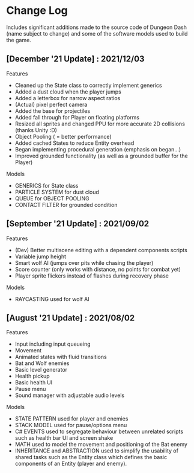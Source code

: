 # Change Log

Includes significant additions made to the source code of Dungeon Dash
(name subject to change) and some of the software models used to build
the game.

## [December '21 Update] : 2021/12/03

Features

  - Cleaned up the State class to correctly implement generics
  - Added a dust cloud when the player jumps
  - Added a letterbox for narrow aspect ratios
  - (Actual) pixel perfect camera
  - Added the base for projectiles
  - Added fall through for Player on floating platforms
  - Resized all sprites and changed PPU for more accurate 2D collisions (thanks Unity :D)
  - Object Pooling ( = better performance)
  - Added cached States to reduce Entity overhead
  - Began implementing procedural generation (emphasis on began...)
  - Improved grounded functionality (as well as a grounded buffer for the Player)

Models

  - GENERICS for State class
  - PARTICLE SYSTEM for dust cloud
  - QUEUE for OBJECT POOLING
  - CONTACT FILTER for grounded condition

## [September '21 Update] : 2021/09/02

Features

  - (Dev) Better multiscene editing with a dependent components scripts
  - Variable jump height
  - Smart wolf AI (jumps over pits while chasing the player)
  - Score counter (only works with distance, no points for combat yet)
  - Player sprite flickers instead of flashes during recovery phase

Models

  - RAYCASTING used for wolf AI


## [August '21 Update] : 2021/08/02

Features

  - Input including input queueing
  - Movement
  - Animated states with fluid transitions
  - Bat and Wolf enemies
  - Basic level generator
  - Health pickup
  - Basic health UI
  - Pause menu
  - Sound manager with adjustable audio levels

Models

  - STATE PATTERN used for player and enemies
  - STACK MODEL used for pause/options menu
  - C# EVENTS used to segregate behaviour between unrelated scripts such as
  health bar UI and screen shake
  - MATH used to model the movement and positioning of the Bat enemy
  - INHERITANCE and ABSTRACTION used to simplify the usability of shared
  tasks such as the Entity class which defines the basic components of an
  Entity (player and enemy).
